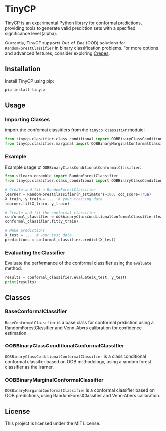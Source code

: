 # TinyCP
TinyCP is an experimental Python library for conformal predictions, providing tools to generate valid prediction sets with a specified significance level (alpha).

Currently, TinyCP supports Out-of-Bag (OOB) solutions for `RandomForestClassifier` in binary classification problems. For more options and advanced features, consider exploring [Crepes](https://github.com/henrikbostrom/crepes).

## Installation

Install TinyCP using pip:

```bash
pip install tinycp
```

## Usage

### Importing Classes

Import the conformal classifiers from the `tinycp.classifier` module:

```python
from tinycp.classifier.class_conditional import OOBBinaryClassConditionalConformalClassifier
from tinycp.classifier.marginal import OOBBinaryMarginalConformalClassifier
```

### Example

Example usage of `OOBBinaryClassConditionalConformalClassifier`:

```python
from sklearn.ensemble import RandomForestClassifier
from tinycp.classifier.class_conditional import OOBBinaryClassConditionalConformalClassifier

# Create and fit a RandomForestClassifier
learner = RandomForestClassifier(n_estimators=100, oob_score=True)
X_train, y_train = ...  # your training data
learner.fit(X_train, y_train)

# Create and fit the conformal classifier
conformal_classifier = OOBBinaryClassConditionalConformalClassifier(learner)
conformal_classifier.fit(y_train)

# Make predictions
X_test = ...  # your test data
predictions = conformal_classifier.predict(X_test)
```

### Evaluating the Classifier

Evaluate the performance of the conformal classifier using the `evaluate` method:

```python
results = conformal_classifier.evaluate(X_test, y_test)
print(results)
```

## Classes

### BaseConformalClassifier

`BaseConformalClassifier` is a base class for conformal prediction using a RandomForestClassifier and Venn-Abers calibration for confidence estimation.

### OOBBinaryClassConditionalConformalClassifier

`OOBBinaryClassConditionalConformalClassifier` is a class conditional conformal classifier based on OOB methodology, using a random forest classifier as the learner.

### OOBBinaryMarginalConformalClassifier

`OOBBinaryMarginalConformalClassifier` is a conformal classifier based on OOB predictions, using RandomForestClassifier and Venn-Abers calibration.

## License

This project is licensed under the MIT License.

